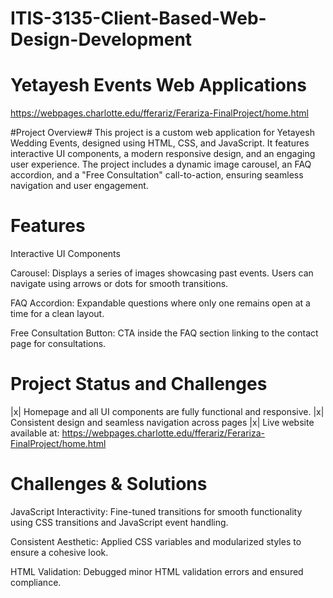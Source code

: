 # ITIS-3135-Client-Based-Web-Design-Development

# Yetayesh Events Web Applications # 
https://webpages.charlotte.edu/fferariz/Ferariza-FinalProject/home.html

#Project Overview#
This project is a custom web application for Yetayesh Wedding Events, designed using HTML, CSS, and JavaScript. It features interactive UI components, a modern responsive design, and an engaging user experience. The project includes a dynamic image carousel, an FAQ accordion, and a "Free Consultation" call-to-action, ensuring seamless navigation and user engagement.

# Features #
Interactive UI Components

Carousel: Displays a series of images showcasing past events. Users can navigate using arrows or dots for smooth transitions.

FAQ Accordion: Expandable questions where only one remains open at a time for a clean layout.

Free Consultation Button: CTA inside the FAQ section linking to the contact page for consultations.

# Project Status and Challenges #
|x| Homepage and all UI components are fully functional and responsive.
|x| Consistent design and seamless navigation across pages
|x| Live website available at: https://webpages.charlotte.edu/fferariz/Ferariza-FinalProject/home.html

# Challenges & Solutions #
JavaScript Interactivity: Fine-tuned transitions for smooth functionality using CSS transitions and JavaScript event handling.

Consistent Aesthetic: Applied CSS variables and modularized styles to ensure a cohesive look.

HTML Validation: Debugged minor HTML validation errors and ensured compliance.
